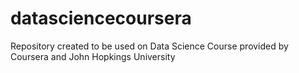 # datasciencecoursera
Repository created to be used on Data Science Course provided by Coursera and John Hopkings University
